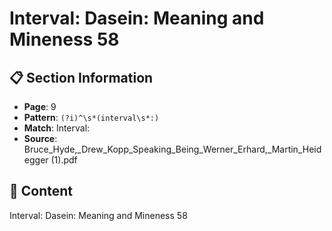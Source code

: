 # Interval: Dasein: Meaning and Mineness  58

## 📋 Section Information

- **Page**: 9
- **Pattern**: `(?i)^\s*(interval\s*:)`
- **Match**: Interval:
- **Source**: Bruce_Hyde,_Drew_Kopp_Speaking_Being_Werner_Erhard,_Martin_Heidegger (1).pdf

## 📄 Content

Interval: Dasein: Meaning and Mineness  58